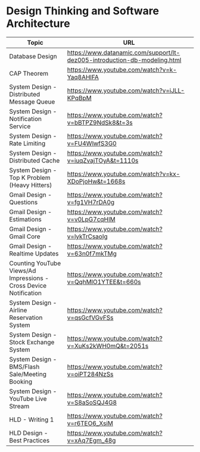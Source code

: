 # Design Thinking and Software Architecture


| Topic | URL |
| --- | --- |
| Database Design | https://www.datanamic.com/support/lt-dez005-introduction-db-modeling.html |
| CAP Theorem | https://www.youtube.com/watch?v=k-Yaq8AHlFA |
| System Design - Distributed Message Queue | https://www.youtube.com/watch?v=iJLL-KPqBpM|
| System Design - Notification Service | https://www.youtube.com/watch?v=bBTPZ9NdSk8&t=3s|
| System Design  - Rate Limiting | https://www.youtube.com/watch?v=FU4WlwfS3G0|
| System Design  - Distributed Cache |https://www.youtube.com/watch?v=iuqZvajTOyA&t=1110s|
| System Design - Top K Problem (Heavy Hitters)| https://www.youtube.com/watch?v=kx-XDoPjoHw&t=1668s|
| Gmail Design - Questions | https://www.youtube.com/watch?v=fg1VH7rDA0g|
| Gmail Design - Estimations | https://www.youtube.com/watch?v=v0LpG7cqHIM|
| Gmail Design - Gmail Core| https://www.youtube.com/watch?v=lykTrCsaoIg|
| Gmail Design - Realtime Updates | https://www.youtube.com/watch?v=63n0f7mkTMg|
| Counting YouTube Views/Ad Impressions - Cross Device Notification | https://www.youtube.com/watch?v=QqhMlO1YTEE&t=660s|
| System Design - Airline Reservation System| https://www.youtube.com/watch?v=qsGcfVGvFSs|
| System Design - Stock Exchange System| https://www.youtube.com/watch?v=XuKs2kWH0mQ&t=2051s|
| System Design - BMS/Flash Sale/Meeting Booking| https://www.youtube.com/watch?v=oiPT284NzSs|
| System Design - YouTube Live Stream| https://www.youtube.com/watch?v=S8aSoSQJ4G8|
| HLD - Writing 1| https://www.youtube.com/watch?v=r6TEO6_XsiM|
| HLD Design - Best Practices | https://www.youtube.com/watch?v=xAq7Egm_48g|
